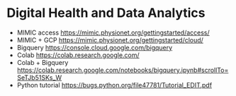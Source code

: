 # Digital Health and Data Analytics 


* MIMIC access  https://mimic.physionet.org/gettingstarted/access/
* MIMIC + GCP    https://mimic.physionet.org/gettingstarted/cloud/
* Bigquery  https://console.cloud.google.com/bigquery
* Colab  https://colab.research.google.com/
* Colab + Bigquery   https://colab.research.google.com/notebooks/bigquery.ipynb#scrollTo=SeTJb51SKs_W
* Python tutorial  https://bugs.python.org/file47781/Tutorial_EDIT.pdf 
